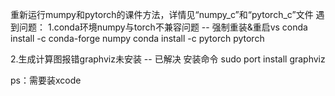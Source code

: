 重新运行mumpy和pytorch的课件方法，详情见“numpy_c”和“pytorch_c”文件
遇到问题：
1.conda环境numpy与torch不兼容问题 -- 强制重装&重启vs
conda install -c conda-forge numpy
conda install -c pytorch pytorch

2.生成计算图报错graphviz未安装  -- 已解决
安装命令 sudo port install graphviz

ps：需要装xcode


